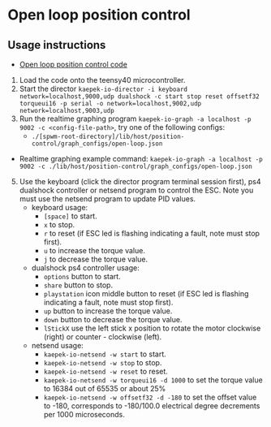 # Open loop position control

## Usage instructions

- [Open loop position control code](./teensy-40/teensy-40.ino)

1. Load the code onto the teensy40 microcontroller.
2. Start the director `kaepek-io-director -i keyboard network=localhost,9000,udp dualshock -c start stop reset offsetf32 torqueui16 -p serial -o network=localhost,9002,udp network=localhost,9003,udp`
4. Run the realtime graphing program `kaepek-io-graph -a localhost -p 9002 -c <config-file-path>`, try one of the following configs:
    - `./[spwm-root-directory]/lib/host/position-control/graph_configs/open-loop.json`
- Realtime graphing example command: `kaepek-io-graph -a localhost -p 9002 -c ./lib/host/position-control/graph_configs/open-loop.json`
5. Use the keyboard (click the director program terminal session first), ps4 dualshock controller or netsend program to control the ESC. Note you must use the netsend program to update PID values.
    - keyboard usage: 
        - `[space]` to start.
        - `x` to stop.
        - `r` to reset (if ESC led is flashing indicating a fault, note must stop first).
        - `u` to increase the torque value.
        - `j` to decrease the torque value.
    - dualshock ps4 controller usage: 
        - `options` button to start.
        - `share` button to stop.
        - `playstation` icon middle button to reset (if ESC led is flashing indicating a fault, note must stop first).
        - `up` button to increase the torque value.
        - `down` button to decrease the torque value.
        - `lStickX` use the left stick x position to rotate the motor clockwise (right) or counter - clockwise (left).
    - netsend usage:
        - `kaepek-io-netsend -w start` to start.
        - `kaepek-io-netsend -w stop` to stop.
        - `kaepek-io-netsend -w reset` to reset.
        - `kaepek-io-netsend -w torqueui16 -d 1000` to set the torque value to 16384 out of 65535 or about 25%
        - `kaepek-io-netsend -w offsetf32 -d -180` to set the offset value to -180, corresponds to -180/100.0 electrical degree decrements per 1000 microseconds.